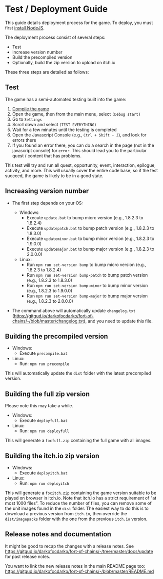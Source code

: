 # Test / Deployment Guide

This guide details deployment process for the game.
To deploy, you must first [install NodeJS](https://gitgud.io/darkofocdarko/fort-of-chains/-/blob/master/docs/javascript.md).

The deployment process consist of several steps:

- Test
- Increase version number
- Build the precompiled version
- Optionally, build the zip version to upload on itch.io

These three steps are detailed as follows:

## Test

The game has a semi-automated testing built into the game:

1. [Compile the game](docs/javascript.md)
2. Open the game, then from the main menu, select `(Debug start)`
3. Go to `Settings`
4. Scroll down and select `(TEST EVERYTHING)`
5. Wait for a few minutes until the testing is completed
6. Open the Javascript Console (e.g., `Ctrl + Shift + J`), and look for errors there
7. If you found an error there, you can do a search in the page
(not in the javascript console) for `error`. This should lead you to the particular quest /
content that has problems.

This test will try and run all quest, opportunity, event, interaction, epilogue, activity, and more.
This will usually cover the entire code base, so if the test succeed, the game is likely to be
in a good state.

## Increasing version number

- The first step depends on your OS:
  - Windows:
    - Execute `update.bat` to bump micro version (e.g., 1.8.2.3 to 1.8.2.4)
    - Execute `updatepatch.bat` to bump patch version (e.g., 1.8.2.3 to 1.8.3.0)
    - Execute `updateminor.bat` to bump minor version (e.g., 1.8.2.3 to 1.9.0.0)
    - Execute `updatemajor.bat` to bump major version (e.g., 1.8.2.3 to 2.0.0.0)
  - Linux:
    - Run `npm run set-version bump` to bump micro version (e.g., 1.8.2.3 to 1.8.2.4)
    - Run `npm run set-version bump-patch` to bump patch version (e.g., 1.8.2.3 to 1.8.3.0)
    - Run `npm run set-version bump-minor` to bump minor version (e.g., 1.8.2.3 to 1.9.0.0)
    - Run `npm run set-version bump-major` to bump major version (e.g., 1.8.2.3 to 2.0.0.0)

- The command above will automatically update `changelog.txt` (https://gitgud.io/darkofocdarko/fort-of-chains/-/blob/master/changelog.txt), and you need to update this file.

## Building the precompiled version

- Windows:
  - Execute `precompile.bat`
- Linux:
  - Run: `npm run precompile`

This will automatically update the `dist` folder with the latest precompiled version.

## Building the full zip version

Please note this may take a while.

- Windows:
  - Execute `deployfull.bat`
- Linux:
  - Run: `npm run deployfull`

This will generate a `focfull.zip` containing the full game with all images.

## Building the itch.io zip version

- Windows:
  - Execute `deployitch.bat`
- Linux:
  - Run: `npm run deployitch`

This will generate a `focitch.zip` containing the game version suitable to be played
on browser in itch.io.
Note that itch.io has a strict requirement of "at most 1000 files".
To reduce the number of files, you can remove some of the unit images found in the `dist`
folder.
The easiest way to do this is to download a previous version from `itch.io`,
then override the `dist/imagepacks` folder with the one from the previous `itch.io` version.

## Release notes and documentation

It might be good to recap the changes with a release notes. See
https://gitgud.io/darkofocdarko/fort-of-chains/-/tree/master/docs/update for past
release notes.

You want to link the new release notes in the main
README page too: https://gitgud.io/darkofocdarko/fort-of-chains/-/blob/master/README.md

